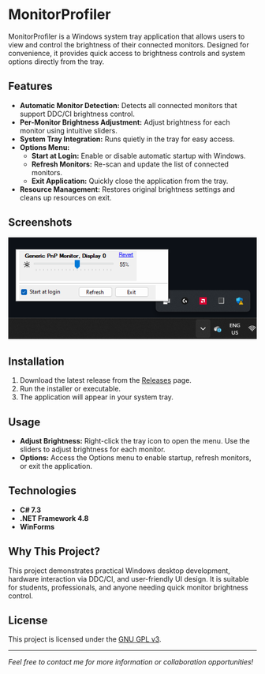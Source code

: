 # MonitorProfiler

MonitorProfiler is a Windows system tray application that allows users to view and control the brightness of their connected monitors. Designed for convenience, it provides quick access to brightness controls and system options directly from the tray.

## Features

- **Automatic Monitor Detection:** Detects all connected monitors that support DDC/CI brightness control.
- **Per-Monitor Brightness Adjustment:** Adjust brightness for each monitor using intuitive sliders.
- **System Tray Integration:** Runs quietly in the tray for easy access.
- **Options Menu:**
  - **Start at Login:** Enable or disable automatic startup with Windows.
  - **Refresh Monitors:** Re-scan and update the list of connected monitors.
  - **Exit Application:** Quickly close the application from the tray.
- **Resource Management:** Restores original brightness settings and cleans up resources on exit.

## Screenshots

![MonitorProfiler Screenshot](https://github.com/GrandDevPi/Display-Brightness/blob/master/Screenshot%202025-07-30%20183518.png?raw=true)

## Installation

1. Download the latest release from the [Releases](#) page.
2. Run the installer or executable.
3. The application will appear in your system tray.

## Usage

- **Adjust Brightness:** Right-click the tray icon to open the menu. Use the sliders to adjust brightness for each monitor.
- **Options:** Access the Options menu to enable startup, refresh monitors, or exit the application.

## Technologies

- **C# 7.3**
- **.NET Framework 4.8**
- **WinForms**

## Why This Project?

This project demonstrates practical Windows desktop development, hardware interaction via DDC/CI, and user-friendly UI design. It is suitable for students, professionals, and anyone needing quick monitor brightness control.

## License

This project is licensed under the [GNU GPL v3](LICENSE).

---

*Feel free to contact me for more information or collaboration opportunities!*
